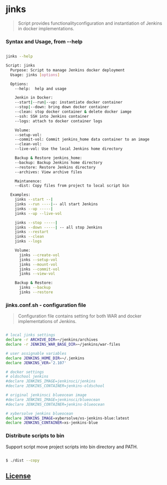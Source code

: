# jinks

> Script provides functionalityconfiguration and instantiation of Jenkins in
docker implementations.

### Syntax and Usage, from --help
```sh

jinks --help

Script: jinks
  Purpose: Script to manage Jenkins docker deployment
  Usage: jinks [options]

  Options:
    --help:  help and usage

    Jenkin in Docker:
    --start|--run|--up: instantiate docker container
    --stop|--down: bring down docker container
    --clean: stop docker container & delete docker iamge
    --ssh: SSH into Jenkins container
    --logs: attach to docker container logs

    Volume:
    --setup-vol:
    --commit-vol: Commit jenkins_home data container to an image
    --clean-vol:
    --live-vol: Use the local Jenkins home directory

    Backup & Restore jenkins_home:
    --backup: Backup Jenkins home directory
    --restore: Restore Jenkins directory
    --archives: View archive files

    Maintanence:
    --dist: Copy files from project to local script bin

  Examples:
    jinks --start --|
    jinks --run ----|-- all start Jenkins
    jinks --up -----|
    jinks --up --live-vol

    jinks --stop -----|
    jinks --down -----| -- all stop Jenkins
    jinks --restart
    jinks --clean
    jinks --logs

    Volume:
      jinks --create-vol
      jinks --setup-vol
      jinks --mount-vol
      jinks --commit-vol
      jinks --view-vol

    Backup & Restore:
      jinks --backup
      jinks --restore
```

### jinks.conf.sh - configuration file
> Configuration file contains setting for both WAR and docker implementations of Jenkins.

```sh

# local jinks settings
declare -r ARCHIVE_DIR=~/jenkins/archives
declare -r JENKINS_WAR_BASE_DIR=~/jenkins/war-files

# user assignable variables
declare JENKINS_HOME_DIR=~/.jenkins
declare JENKINS_VER='2.107'

# docker settings
# oldschool jenkins
#declare JENKINS_IMAGE=jenkinsci/jenkins
#declare JENKINS_CONTAINER=jenkins-oldschool

# original jenkinsci blueocean image
#declare JENKINS_IMAGE=jenkinsci/blueocean
#declare JENKINS_CONTAINER=jenkins-blueocean

# xybersolve jenkins blueocean
declare JENKINS_IMAGE=xybersolve/xs-jenkins-blue:latest
declare JENKINS_CONTAINER=xs-jenkins-blue

```

### Distribute scripts to bin
Support script move project scripts into bin directory and PATH.

```sh

$ ./dist --copy

```


## [License](LICENSE.md)
